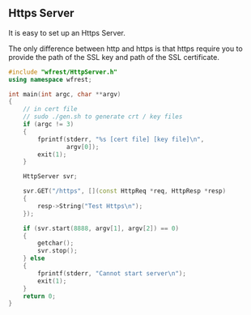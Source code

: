 ## Https Server

It is easy to set up an Https Server. 

The only difference between http and https is that https require you to provide the path of the SSL key and path of the SSL certificate.

```cpp
#include "wfrest/HttpServer.h"
using namespace wfrest;

int main(int argc, char **argv)
{
    // in cert file 
    // sudo ./gen.sh to generate crt / key files
    if (argc != 3)
    {
        fprintf(stderr, "%s [cert file] [key file]\n",
                argv[0]);
        exit(1);
    }

    HttpServer svr;

    svr.GET("/https", [](const HttpReq *req, HttpResp *resp)
    {
        resp->String("Test Https\n");
    });

    if (svr.start(8888, argv[1], argv[2]) == 0)
    {
        getchar();
        svr.stop();
    } else
    {
        fprintf(stderr, "Cannot start server\n");
        exit(1);
    }
    return 0;
}
```